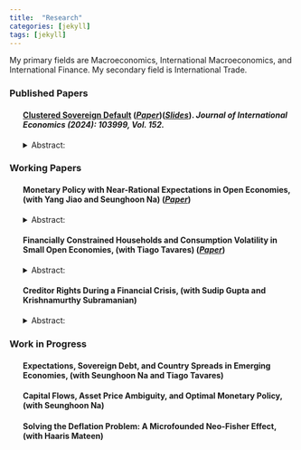 ```yaml
---
title:  "Research"
categories: [jekyll]
tags: [jekyll]
---
```


<p>My primary fields are Macroeconomics, International Macroeconomics, and International Finance. My secondary field is  International Trade.
</p>


<h3 id="published-papers">Published Papers</h3>

<ul>
  <h4><a href="https://authors.elsevier.com/a/1jgS85330i%7ERi" target="_blank"><b>Clustered Sovereign Default</b></a>
(<a href="https://s-anurag.github.io/files/ClusteredSovereignDefault_V-JIE_Accept.pdf" target="_blank"><em>Paper</em></a>)(<a href="https://s-anurag.github.io/files/JMP_Slides.pdf" target="_blank"><em>Slides</em></a>). <em>Journal of International Economics (2024): 103999, Vol. 152.</em></h4>
<details><summary>Abstract:</summary><p><font size="2">Clustered sovereign defaults are a recurring phenomenon. In order to understand the nature of shocks and the mechanism through which these shocks lead countries to clustered defaults, the paper starts with a joint estimation of the structural parameters driving the output process of 24 defaulting countries and a process for the world interest rate. The postulated output process includes transitory and permanent global components as well as transitory and permanent country-specific components. The paper then builds a sovereign default model augmented with financial frictions at the firm level. In spite of the fact that the shocks are estimated independently of the model or of default data, once fed into the model, they reproduce the clustered default of 1982, providing a joint validation of the model and the estimated driving forces. The model predicts that it is the global shocks to the transitory component of output that are most important in leading countries to default in clusters. Contrary to what is commonly believed, the Volcker interest-rate hike was not a determinant factor of the 1982 developing country debt crisis.</font></p></details>

</ul>



<h3 id="working-papers">Working Papers</h3>



<ul>
  <h4><b>Monetary Policy with Near-Rational Expectations in Open Economies, (with Yang Jiao and Seunghoon Na)</b>
(<a href="https://s-anurag.github.io/files/JNS_Robust_AEJsubmit.pdf" target="_blank"><em>Paper</em></a>)</h4>
<details><summary>Abstract:</summary><p><font size="2">We investigate robustly optimal monetary policy in an open economy where private agents’ expectations are boundedly rational. The theoretical framework incorporates policymakers’ concerns regarding potentially distorted private expectations into a standard small open economy New Keynesian environment. The model predicts that following a cost-push shock, the optimal monetary policy calls for a slower response of domestic inflation and greater reaction in the initial response of the nominal exchange rate, as the central bank’s concerns about distorted expectations increase. We develop an algorithm to implement Bayesian inference using macroeconomic time series on Canada and Mexico and estimate the degree of distorted expectations from the rational expectations (RE) benchmark. Mexico exhibits a significant deviation from RE, whereas Canada shows a small deviation. The model with distorted expectations substantially outperforms the RE model for Mexico. It successfully predicts the historical path of the monetary policy rate and the high persistence of the inflation rate, demonstrating that robustly optimal monetary policy causes inertia in the inflation rate.</font></p></details>

</ul>





<ul>
  <h4><b>Financially Constrained Households and Consumption Volatility in Small Open Economies, (with Tiago Tavares)</b>
(<a href="https://papers.ssrn.com/sol3/papers.cfm?abstract_id=5020698" target="_blank"><em>Paper</em></a>)</h4>
<details><summary>Abstract:</summary><p><font size="2">Emerging market economies often exhibit aggregate consumption that is more volatile than aggregate income, contrary to predictions of standard macro models that are based on consumption smoothing through financial markets under transitory productivity shocks. This paper explores whether heterogeneity in access to financial services can explain this excess consumption volatility. To this end, we extend the standard SOE-RBC model by incorporating both hand-to-mouth and unconstrained households, alongside procyclical firm entry dynamics. Calibrated to capture emerging market features, the model successfully generates greater aggregate consumption volatility compared to aggregate income even when the only source of fluctuations is a transitory productivity shock. Using this framework, we conduct a Bayesian estimation on macroeconomic data for 12 advanced, 19 emerging, and 11 low-income economies. This comprehensive estimation delivers the macro-data consistent fraction of hand-tomouth households in each country, which aligns closely with the micro-data. Moreover, the results underscore the significance of transitory TFP shocks, even when compared with permanent TFP shocks and interest rate fluctuations.</font></p></details>

</ul>



<ul>
  <h4><b>Creditor Rights During a Financial Crisis</b>, (with Sudip Gupta and Krishnamurthy Subramanian)</h4>
<!--- (<a href="{{ site.baseurl }}/files/Paper3.pdf" target="_blank"><em>Draft</em></a>) -->
<details><summary>Abstract:</summary><p><font size="2">Optimal debt contracts seek to balance ex-post control rights allocated to creditors against borrowers' need to secure financing ex-ante. Post a financial crisis that is accompanied by a recession, the likelihood of ex-post adverse outcomes increases while ex-ante financing opportunities dry up. What is the effect of this interplay on the control rights assumed by creditors during a financial crisis? We study this question by comparing covenants in bank loans issued before and after the financial crisis of 2008. We find that post the crisis: (i) covenants requiring provision of liquidity and those restricting leverage in the capital structure were more likely; (ii) covenants restricting capital expenditures and those related to borrower performance were less likely; and (iii) using difference-in-difference tests, we find that these differences were disproportionately more pronounced for loans taken for financial restructuring but not for other loans. We argue that post the financial crisis, loan contracts responded primarily to heightened risks of debt-equity conflicts stemming from asset substitution, illiquidity transformation and debt overhang. Finally, these differences in covenants have real effects by affecting the capital expenditures of firms. To our knowledge, ours is the first study to examine the effects of a financial crisis on creditor rights outside bankruptcy. Our study highlights another channel -- creditor rights outside bankruptcy -- through which the real effects of a financial crisis permeate through the economy.</font></p></details>


</ul>



<h3 id="work-in-progress">Work in Progress</h3>

<ul>
  <h4><b>Expectations, Sovereign Debt, and Country Spreads in Emerging Economies</b>, (with Seunghoon Na and Tiago Tavares)</h4>
</ul>


<ul>
  <h4><b>Capital Flows, Asset Price Ambiguity, and Optimal Monetary Policy</b>, (with Seunghoon Na)</h4>
</ul>


<ul>
  <h4><b>Solving the Deflation Problem: A Microfounded Neo-Fisher Effect</b>, (with Haaris Mateen)</h4>
</ul>


<!---  Why some countries load more on global factors. Some graphs to correlate alphas with economic fundamentals -->
<!---  When UIP is violated, it is violated either because euler equation is violated or international risk sharing condition is violated. It is interesting to check which contribute ore to violation of UIP. This can be tested in data by looking at the effect on violations in NKPC and DIS. And then see if it is coming from euler equation or international risk sharing condition -->
<!---  Capital controls -->

